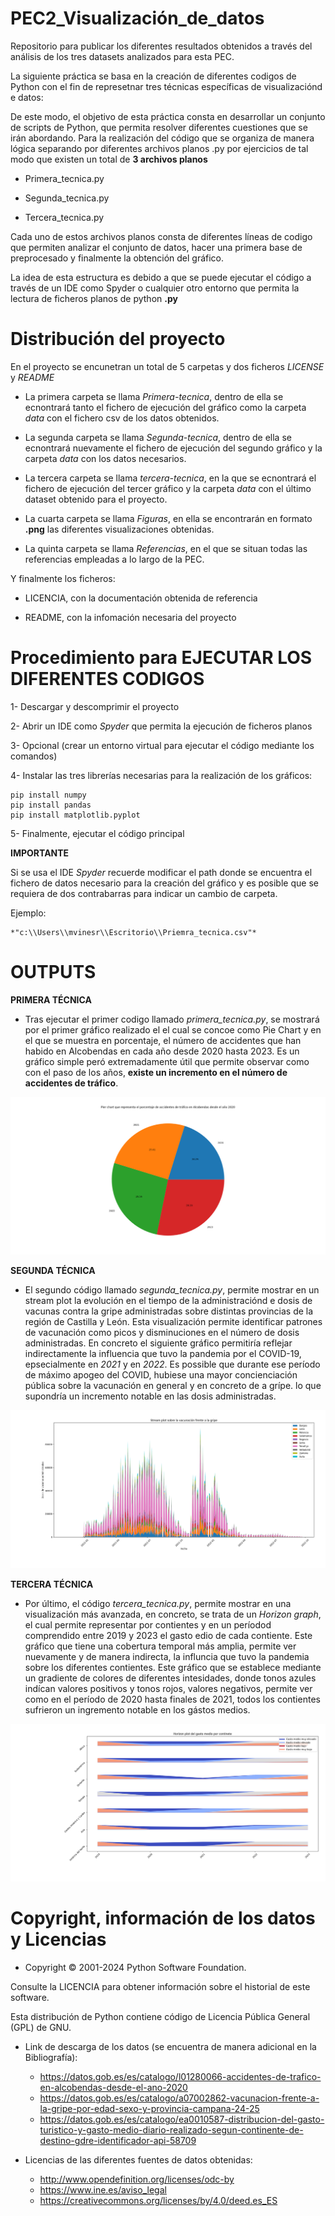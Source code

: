 # PEC2_Visualización_de_datos
Repositorio para publicar los diferentes resultados obtenidos a través del análisis de los tres datasets analizados para esta PEC.

La siguiente práctica se basa en la creación de diferentes codigos de Python con el fin de represetnar tres técnicas específicas de visualizaciónd e datos:

De este modo, el objetivo de esta práctica consta en desarrollar un conjunto de scripts de Python, que permita resolver diferentes cuestiones que se irán abordando. Para la realización
del código que se organiza de manera lógica separando por diferentes archivos planos .py por ejercicios de tal modo que existen un total de **3 archivos planos**

- Primera_tecnica.py

- Segunda_tecnica.py

- Tercera_tecnica.py

Cada uno de estos archivos planos consta de diferentes líneas de codigo que permiten analizar el conjunto de datos, hacer una primera base de preprocesado y finalmente la obtención del gráfico.

La idea de esta estructura es debido a que se puede ejecutar el código a través de un IDE como Spyder o cualquier otro entorno que permita la lectura de ficheros planos de python **.py**

# Distribución del proyecto

En el proyecto se encunetran un total de 5 carpetas y dos ficheros *LICENSE* y *README*

- La primera carpeta se llama *Primera-tecnica*, dentro de ella se ecnontrará tanto el fichero de ejecución del gráfico como la carpeta *data* con el fichero csv de los datos obtenidos.

- La segunda carpeta se llama *Segunda-tecnica*, dentro de ella se ecnontrará nuevamente el fichero de ejecución del segundo gráfico y la carpeta *data* con los datos necesarios.

- La tercera carpeta se llama *tercera-tecnica*, en la que se ecnontrará el fichero de ejecución del tercer gráfico y la carpeta *data* con el último dataset obtenido para el proyecto.

- La cuarta carpeta se llama *Figuras*, en ella se encontrarán en formato **.png** las diferentes visualizaciones obtenidas.

-  La quinta carpeta se llama *Referencias*, en el que se situan todas las referencias empleadas a lo largo de la PEC.

Y finalmente los ficheros:

- LICENCIA, con la documentación obtenida de referencia

- README, con la infomación necesaria del proyecto

# Procedimiento para EJECUTAR LOS DIFERENTES CODIGOS

1- Descargar y descomprimir el proyecto

2- Abrir un IDE como *Spyder* que permita la ejecución de ficheros planos

3- Opcional (crear un entorno virtual para ejecutar el código mediante los comandos)

4- Instalar las tres librerías necesarias para la realización de los gráficos:

	pip install numpy
 	pip install pandas
  	pip install matplotlib.pyplot

5- Finalmente, ejecutar el código principal

**IMPORTANTE**

Si se usa el IDE *Spyder* recuerde modificar el path donde se encuentra el fichero de datos necesario para la creación del gráfico y es posible que se requiera de dos contrabarras para indicar un cambio de carpeta.
						
Ejemplo:

	*"c:\\Users\\mvinesr\\Escritorio\\Priemra_tecnica.csv"*


# OUTPUTS
**PRIMERA TÉCNICA**

- Tras ejecutar el primer codigo llamado *primera_tecnica.py*, se mostrará por el primer gráfico realizado el el cual se concoe como Pie Chart y en el que se muestra en porcentaje, el número de accidentes que han habido en Alcobendas en cada año desde 2020 hasta 2023. Es un gráfico simple peró extremadamente útil que permite observar como con el paso de los años, **existe un incremento en el número de accidentes de tráfico**.


![Primra técnica de visualización. **Pie CHart**](Figuras/Pie_chart.png)

**SEGUNDA TÉCNICA**

- El segundo código llamado *segunda_tecnica.py*, permite mostrar en un stream plot la evolución en el tiempo de la administraciónd e dosis de vacunas contra la gripe administradas sobre distintas provincias de la región de Castilla y León. Esta visualización permite identificar patrones de vacunación como picos y disminuciones en el número de dosis administradas. En concreto el siguiente gráfico permitiría reflejar indirectamente la influencia que tuvo la pandemia por el COVID-19, epsecialmente en *2021* y en *2022*. Es possible que durante ese período de máximo apogeo del COVID, hubiese una mayor concienciación pública sobre la vacunación en general y en concreto de a  grípe. lo que supondría un incremento notable en las dosis administradas. 


![Primra técnica de visualización. **Pie CHart**](Figuras/Stream_plot.png)

**TERCERA TÉCNICA**

- Por último, el código *tercera_tecnica.py*, permite mostrar en una visualización más avanzada, en concreto, se trata de un *Horizon graph*, el cual permite representar por contientes y en un períodod comprendido entre 2019 y 2023 el gasto edio de cada contiente. Este gráfico que tiene una cobertura temporal más amplia, permite ver nuevamente y de manera indirecta, la influncia que tuvo la pandemia sobre los diferentes contientes. Este gráfico que se establece mediante un gradiente de colores de diferentes intesidades, donde tonos azules indícan valores positivos y tonos rojos, valores negativos, permite ver como en el período de 2020 hasta finales de 2021, todos los contientes sufrieron un ingremento notable en los gástos medios.

![Primra técnica de visualización. **Pie CHart**](Figuras/Horizon_plot.png)


# Copyright, información de los datos y Licencias

- Copyright © 2001-2024 Python Software Foundation.

Consulte la LICENCIA para obtener información sobre el historial de este software.

Esta distribución de Python contiene código de Licencia Pública General (GPL) de GNU.

- Link de descarga de los datos (se encuentra de manera adicional en la Bibliografía):
  	- https://datos.gob.es/es/catalogo/l01280066-accidentes-de-trafico-en-alcobendas-desde-el-ano-2020
  	- https://datos.gob.es/es/catalogo/a07002862-vacunacion-frente-a-la-gripe-por-edad-sexo-y-provincia-campana-24-25
  	- https://datos.gob.es/es/catalogo/ea0010587-distribucion-del-gasto-turistico-y-gasto-medio-diario-realizado-segun-continente-de-destino-gdre-identificador-api-58709

- Licencias de las diferentes fuentes de datos obtenidas:

  	- http://www.opendefinition.org/licenses/odc-by
  	- https://www.ine.es/aviso_legal
  	- https://creativecommons.org/licenses/by/4.0/deed.es_ES
	
		 
		 
		 

